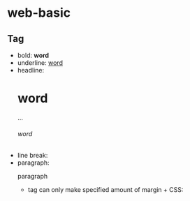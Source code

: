 # web-basic
## Tag
* bold: <strong>word</strong>
* underline: <u>word</u>
* headline: <h1>word</h1> ... <h6>word</h6>
* line break: <br>
* paragraph: <p>paragraph</p>
    + <p></p> tag can only make specified amount of margin 
        + CSS: <p style="margin-top:45px;">
